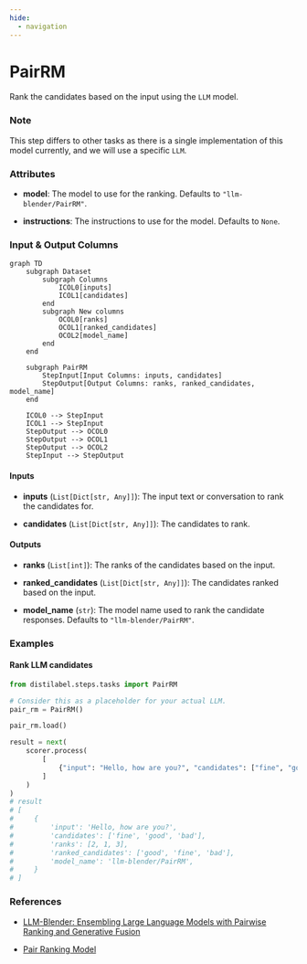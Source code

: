 ```yaml
---
hide:
  - navigation
---
```

# PairRM

Rank the candidates based on the input using the `LLM` model.





### Note
This step differs to other tasks as there is a single implementation of this model
currently, and we will use a specific `LLM`.



### Attributes

- **model**: The model to use for the ranking. Defaults to `"llm-blender/PairRM"`.

- **instructions**: The instructions to use for the model. Defaults to `None`.





### Input & Output Columns

``` mermaid
graph TD
	subgraph Dataset
		subgraph Columns
			ICOL0[inputs]
			ICOL1[candidates]
		end
		subgraph New columns
			OCOL0[ranks]
			OCOL1[ranked_candidates]
			OCOL2[model_name]
		end
	end

	subgraph PairRM
		StepInput[Input Columns: inputs, candidates]
		StepOutput[Output Columns: ranks, ranked_candidates, model_name]
	end

	ICOL0 --> StepInput
	ICOL1 --> StepInput
	StepOutput --> OCOL0
	StepOutput --> OCOL1
	StepOutput --> OCOL2
	StepInput --> StepOutput

```


#### Inputs


- **inputs** (`List[Dict[str, Any]]`): The input text or conversation to rank the candidates for.

- **candidates** (`List[Dict[str, Any]]`): The candidates to rank.




#### Outputs


- **ranks** (`List[int]`): The ranks of the candidates based on the input.

- **ranked_candidates** (`List[Dict[str, Any]]`): The candidates ranked based on the input.

- **model_name** (`str`): The model name used to rank the candidate responses. Defaults to `"llm-blender/PairRM"`.





### Examples


#### Rank LLM candidates
```python
from distilabel.steps.tasks import PairRM

# Consider this as a placeholder for your actual LLM.
pair_rm = PairRM()

pair_rm.load()

result = next(
    scorer.process(
        [
            {"input": "Hello, how are you?", "candidates": ["fine", "good", "bad"]},
        ]
    )
)
# result
# [
#     {
#         'input': 'Hello, how are you?',
#         'candidates': ['fine', 'good', 'bad'],
#         'ranks': [2, 1, 3],
#         'ranked_candidates': ['good', 'fine', 'bad'],
#         'model_name': 'llm-blender/PairRM',
#     }
# ]
```




### References

- [LLM-Blender: Ensembling Large Language Models with Pairwise Ranking and Generative Fusion](https://arxiv.org/abs/2306.02561)

- [Pair Ranking Model](https://huggingface.co/llm-blender/PairRM)



